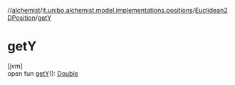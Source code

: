 //[alchemist](../../../index.md)/[it.unibo.alchemist.model.implementations.positions](../index.md)/[Euclidean2DPosition](index.md)/[getY](get-y.md)

# getY

[jvm]\
open fun [getY](get-y.md)(): [Double](https://kotlinlang.org/api/latest/jvm/stdlib/kotlin/-double/index.html)
